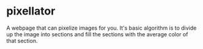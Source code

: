 # pixellator
A webpage that can pixelize images for you.
It's basic algorithm is to divide up the image into sections and fill the sections with the average color of that section.
